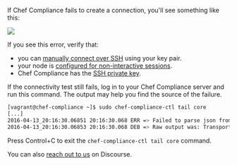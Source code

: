 If Chef Compliance fails to create a connection, you'll see something like this:

![](compliance/connectivity_report_fail_centos7.png)

If you see this error, verify that:

* you can [manually connect over SSH](#step2) using your key pair.
* your node is [configured for non-interactive sessions](#step3).
* Chef Compliance has the [SSH private key](#step4).

If the connectivity test still fails, log in to your Chef Compliance server and run this command. The output may help you find the source of the failure.

```bash
[vagrant@chef-compliance ~]$ sudo chef-compliance-ctl tail core
[...]
2016-04-13_20:16:30.06851 20:16:30.068 ERR => Failed to parse json from detection run on sshKey://vagrant@192.168.77.78:22 using login key fe5ad500-1319-4c57-637d-ab0dd70aa254: unexpected end of JSON input
2016-04-13_20:16:30.06853 20:16:30.068 DEB => Raw output was: Transport error, can't connect to 'ssh' backend: SSH session could not be established
```

Press Control+C to exit the `chef-compliance-ctl tail core` command.

You can also [reach out to us](https://discourse.chef.io) on Discourse.

